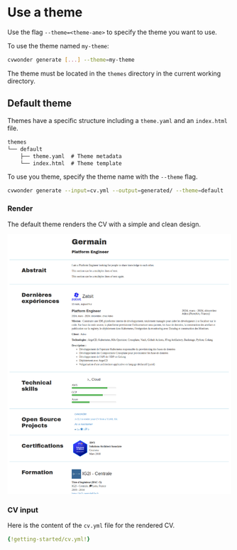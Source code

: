 # Use a theme

Use the flag `--theme=<theme-ame>` to specify the theme you want to use.

To use the theme named `my-theme`:

```bash
cvwonder generate [...] --theme=my-theme
```

The theme must be located in the `themes` directory in the current working directory.

## Default theme

Themes have a specific structure including a `theme.yaml` and an `index.html` file.

```tree
themes
└── default
    ├── theme.yaml  # Theme metadata
    └── index.html  # Theme template
```

To use you theme, specify the theme name with the `--theme` flag.

```bash
cvwonder generate --input=cv.yml --output=generated/ --theme=default
```

### Render

The default theme renders the CV with a simple and clean design.

![CVWonder Default Theme Render](./theme-default.png)

### CV input

Here is the content of the `cv.yml` file for the rendered CV.

```yaml
{!getting-started/cv.yml!}
```
